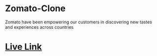 # Zomato-Clone
 Zomato have been empowering our customers in discovering new tastes and experiences across countries

<h1><a href="inquisitive-baklava-f01515.netlify.app">Live Link</a></h1> 

